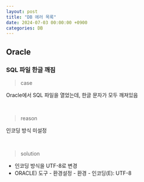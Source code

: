 ```yaml
---
layout: post
title: "DB 에러 목록"
date: 2024-07-03 00:00:00 +0900
categories: DB
---
```


## Oracle

### SQL 파일 한글 깨짐

> case

Oracle에서 SQL 파일을 열었는데, 한글 문자가 모두 깨져있음

<br>

> reason

인코딩 방식 미설정

<br>

> solution

-   인코딩 방식을 UTF-8로 변경
-   ORACLE) 도구 - 환경설정 - 환경 - 인코딩(E): UTF-8
